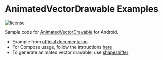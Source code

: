# AnimatedVectorDrawable Examples

[![license](https://img.shields.io/github/license/mashape/apistatus.svg)](http://opensource.org/licenses/MIT)

Sample code for [AnimatedVectorDrawable][1] for Android.

  * Example from [official documentation][1]
  * For Compose usage, follow the instructions [here][2]
  * To generate animated vector drawable, use [shapeshifter][3]

  [1]: https://developer.android.com/reference/android/graphics/drawable/AnimatedVectorDrawable.html
  [2]: https://developer.android.com/jetpack/compose/resources#animated-vector-drawables
  [3]: https://shapeshifter.design/
  
